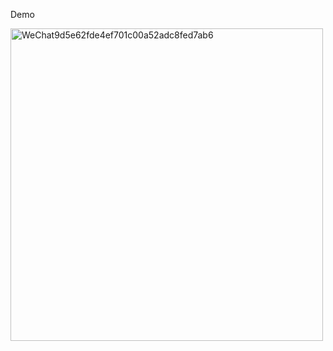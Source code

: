 Demo

<img width="500" alt="WeChat9d5e62fde4ef701c00a52adc8fed7ab6" src="https://user-images.githubusercontent.com/98793421/218205126-8f5586c1-375c-44a0-9f4a-8d48002e4211.png">
